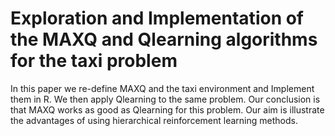 # Exploration and Implementation of the MAXQ and Qlearning algorithms for the taxi problem
In this paper we re-define MAXQ and the taxi environment and Implement them in R. We then apply Qlearning to the same problem. Our conclusion is that MAXQ works as good as Qlearning for this problem. Our aim is illustrate the advantages of using hierarchical reinforcement learning methods.

